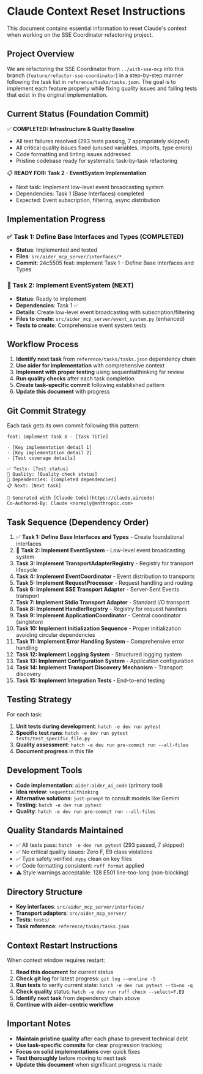 # Claude Context Reset Instructions

This document contains essential information to reset Claude's context when working on the SSE Coordinator refactoring project.

## Project Overview

We are refactoring the SSE Coordinator from `../with-sse-mcp` into this branch (`feature/refactor-sse-coordinator`) in a step-by-step manner following the task list in `reference/tasks/tasks.json`. The goal is to implement each feature properly while fixing quality issues and failing tests that exist in the original implementation.

## Current Status (Foundation Commit)

✅ **COMPLETED: Infrastructure & Quality Baseline**
- All test failures resolved (293 tests passing, 7 appropriately skipped)
- All critical quality issues fixed (unused variables, imports, type errors)
- Code formatting and linting issues addressed
- Pristine codebase ready for systematic task-by-task refactoring

📋 **READY FOR: Task 2 - EventSystem Implementation**
- Next task: Implement low-level event broadcasting system
- Dependencies: Task 1 (Base Interfaces) completed
- Expected: Event subscription, filtering, async distribution

## Implementation Progress

### ✅ Task 1: Define Base Interfaces and Types (COMPLETED)
- **Status**: Implemented and tested
- **Files**: `src/aider_mcp_server/interfaces/*`
- **Commit**: 24c5505 feat: implement Task 1 - Define Base Interfaces and Types

### 🎯 Task 2: Implement EventSystem (NEXT)
- **Status**: Ready to implement
- **Dependencies**: Task 1 ✅
- **Details**: Create low-level event broadcasting with subscription/filtering
- **Files to create**: `src/aider_mcp_server/event_system.py` (enhanced)
- **Tests to create**: Comprehensive event system tests

## Workflow Process

1. **Identify next task** from `reference/tasks/tasks.json` dependency chain
2. **Use aider for implementation** with comprehensive context
3. **Implement with proper testing** using sequentialthinking for review
4. **Run quality checks** after each task completion
5. **Create task-specific commit** following established pattern
6. **Update this document** with progress

## Git Commit Strategy

Each task gets its own commit following this pattern:
```
feat: implement Task X - [Task Title]

- [Key implementation detail 1]
- [Key implementation detail 2]
- [Test coverage details]

✅ Tests: [Test status]
🔧 Quality: [Quality check status]  
🔗 Dependencies: [Completed dependencies]
📋 Next: [Next task]

🤖 Generated with [Claude Code](https://claude.ai/code)
Co-Authored-By: Claude <noreply@anthropic.com>
```

## Task Sequence (Dependency Order)

1. ✅ **Task 1: Define Base Interfaces and Types** - Create foundational interfaces
2. 🎯 **Task 2: Implement EventSystem** - Low-level event broadcasting system  
3. **Task 3: Implement TransportAdapterRegistry** - Registry for transport lifecycle
4. **Task 4: Implement EventCoordinator** - Event distribution to transports
5. **Task 5: Implement RequestProcessor** - Request handling and routing
6. **Task 6: Implement SSE Transport Adapter** - Server-Sent Events transport
7. **Task 7: Implement Stdio Transport Adapter** - Standard I/O transport
8. **Task 8: Implement HandlerRegistry** - Registry for request handlers
9. **Task 9: Implement ApplicationCoordinator** - Central coordinator (singleton)
10. **Task 10: Implement Initialization Sequence** - Proper initialization avoiding circular dependencies
11. **Task 11: Implement Error Handling System** - Comprehensive error handling
12. **Task 12: Implement Logging System** - Structured logging system
13. **Task 13: Implement Configuration System** - Application configuration
14. **Task 14: Implement Transport Discovery Mechanism** - Transport discovery
15. **Task 15: Implement Integration Tests** - End-to-end testing

## Testing Strategy

For each task:
1. **Unit tests during development**: `hatch -e dev run pytest`
2. **Specific test runs**: `hatch -e dev run pytest tests/test_specific_file.py`
3. **Quality assessment**: `hatch -e dev run pre-commit run --all-files`
4. **Document progress** in this file

## Development Tools

- **Code implementation**: `aider:aider_ai_code` (primary tool)
- **Idea review**: `sequentialthinking`
- **Alternative solutions**: `just-prompt` to consult models like Gemini
- **Testing**: `hatch -e dev run pytest`
- **Quality**: `hatch -e dev run pre-commit run --all-files`

## Quality Standards Maintained

- ✅ All tests pass: `hatch -e dev run pytest` (293 passed, 7 skipped)
- ✅ No critical quality issues: Zero F, E9 class violations
- ✅ Type safety verified: `mypy` clean on key files
- ✅ Code formatting consistent: `ruff format` applied
- ⚠️ Style warnings acceptable: 128 E501 line-too-long (non-blocking)

## Directory Structure

- **Key interfaces**: `src/aider_mcp_server/interfaces/`
- **Transport adapters**: `src/aider_mcp_server/`
- **Tests**: `tests/`
- **Task reference**: `reference/tasks/tasks.json`

## Context Restart Instructions

When context window requires restart:

1. **Read this document** for current status
2. **Check git log** for latest progress: `git log --oneline -5`
3. **Run tests** to verify current state: `hatch -e dev run pytest --tb=no -q`
4. **Check quality** status: `hatch -e dev run ruff check --select=F,E9`
5. **Identify next task** from dependency chain above
6. **Continue with aider-centric workflow**

## Important Notes

- **Maintain pristine quality** after each phase to prevent technical debt
- **Use task-specific commits** for clear progression tracking
- **Focus on solid implementations** over quick fixes
- **Test thoroughly** before moving to next task
- **Update this document** when significant progress is made